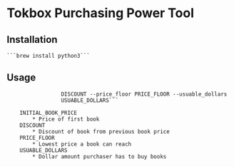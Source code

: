 # Tokbox Purchasing Power Tool

## Installation

    ```brew install python3```

## Usage

```usage: python3 tokbox.py [-h] --initial_book_price INITIAL_BOOK_PRICE --discount
                 DISCOUNT --price_floor PRICE_FLOOR --usuable_dollars
                 USUABLE_DOLLARS```

    INITIAL_BOOK_PRICE
        * Price of first book
    DISCOUNT
        * Discount of book from previous book price
    PRICE_FLOOR
        * Lowest price a book can reach
    USUABLE_DOLLARS
        * Dollar amount purchaser has to buy books